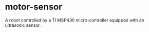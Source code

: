 # motor-sensor
A robot controlled by a TI MSP430 micro-controller equipped with an ultrasonic sensor.
